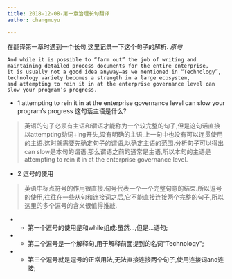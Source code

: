 ```yaml
---
title: 2018-12-08-第一章治理长句翻译
author: changmuyu

---
```


在翻译第一章时遇到一个长句,这里记录一下这个句子的解析.
*原句*

```
And while it is possible to “farm out” the job of writing and maintaining detailed process documents for the entire enterprise,
it is usually not a good idea anyway—as we mentioned in “Technology”, technology variety becomes a strength in a large ecosystem, 
and attempting to rein it in at the enterprise governance level can slow your program’s progress.
```
- 1 attempting to rein it in at the enterprise governance level can slow your program’s progress 这句话主语是什么?
> 英语的句子必须有主语和谓语才能称为一个较完整的句子,但是这句话直接以attempting动词+ing开头,没有明确的主语,上一句中也没有可以连贯使用的主语.这时就需要先确定句子的谓语,以确定主语的范围.分析句子可以得出can slow是本句的谓语,那么谓语之前的通常是主语,所以本句的主语是attempting to rein it in at the enterprise governance level.

- 2 逗号的使用
> 英语中标点符号的作用很直接.句号代表一个一个完整句意的结束.所以逗号的使用,往往在一些从句和连接词之后,它不能直接连接两个完整的句子,所以这里的多个逗号的含义很值得推敲.
- - 第一个逗号的使用是和while组成:虽然...,但是...语句;
- - 第二个逗号是一个解释句,用于解释前面提到的名词"Technology";
- - 第三个逗号就是逗号的正常用法,无法直接连接两个句子,使用连接词and连接;

